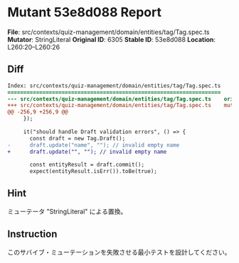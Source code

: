 # Mutant 53e8d088 Report

**File**: src/contexts/quiz-management/domain/entities/tag/Tag.spec.ts
**Mutator**: StringLiteral
**Original ID**: 6305
**Stable ID**: 53e8d088
**Location**: L260:20–L260:26

## Diff

```diff
Index: src/contexts/quiz-management/domain/entities/tag/Tag.spec.ts
===================================================================
--- src/contexts/quiz-management/domain/entities/tag/Tag.spec.ts	original
+++ src/contexts/quiz-management/domain/entities/tag/Tag.spec.ts	mutated #6305
@@ -256,9 +256,9 @@
     });
 
     it("should handle Draft validation errors", () => {
       const draft = new Tag.Draft();
-      draft.update("name", ""); // invalid empty name
+      draft.update("", ""); // invalid empty name
 
       const entityResult = draft.commit();
       expect(entityResult.isErr()).toBe(true);
```

## Hint

ミューテータ "StringLiteral" による置換。

## Instruction

このサバイブ・ミューテーションを失敗させる最小テストを設計してください。
